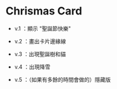# Chrismas Card

* v.1 ：顯示 "聖誕節快樂"

* v.2 ：畫出卡片邊緣線

* v.3 ：出現聖誕樹和貓

* v.4 ：出現降雪

* v.5 ：（如果有多餘的時間會做的）隱藏版